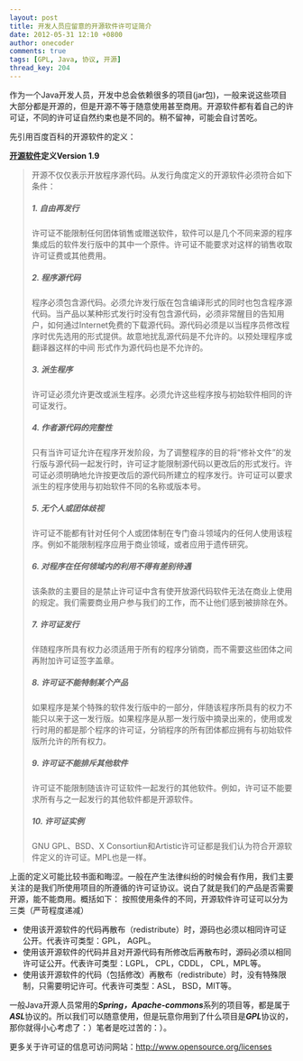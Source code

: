 ```yaml
---
layout: post
title: 开发人员应留意的开源软件许可证简介
date: 2012-05-31 12:10 +0800
author: onecoder
comments: true
tags: [GPL, Java, 协议, 开源]
thread_key: 204
---
```

作为一个Java开发人员，开发中总会依赖很多的项目(jar包)，一般来说这些项目大部分都是开源的，但是开源不等于随意使用甚至商用。开源软件都有着自己的许可证，不同的许可证自然约束也是不同的。稍不留神，可能会自讨苦吃。

先引用百度百科的开源软件的定义：

<strong><a href="http://baike.baidu.com/view/444964.htm" target="_blank">开源软件</a>定义Version 1.9</strong>

> 开源不仅仅表示开放程序源代码。从发行角度定义的开源软件必须符合如下条件：
> 		
> ##### 1. 自由再发行
> 
> 许可证不能限制任何团体销售或赠送软件，软件可以是几个不同来源的程序集成后的软件发行版中的其中一个原件。许可证不能要求对这样的销售收取许可证费或其他费用。
> 		
> ##### 2. 程序源代码
> 
> 程序必须包含源代码。必须允许发行版在包含编译形式的同时也包含程序源代码。当产品以某种形式发行时没有包含源代码，必须非常醒目的告知用户，如何通过Internet免费的下载源代码。源代码必须是以当程序员修改程序时优先选用的形式提供。故意地扰乱源代码是不允许的。以预处理程序或翻译器这样的中间 形式作为源代码也是不允许的。
> 
> ##### 3. 派生程序
> 
> 许可证必须允许更改或派生程序。必须允许这些程序按与初始软件相同的许可证发行。
> 
> ##### 4. 作者源代码的完整性
> 
> 只有当许可证允许在程序开发阶段，为了调整程序的目的将“修补文件”的发行版与源代码一起发行时，许可证才能限制源代码以更改后的形式发行。许可证必须明确地允许按更改后的源代码所建立的程序发行。许可证可以要求派生的程序使用与初始软件不同的名称或版本号。
> 
> ##### 5. 无个人或团体歧视		
> 
> 许可证不能都有针对任何个人或团体制在专门奋斗领域内的任何人使用该程序。例如不能限制程序应用于商业领域，或者应用于遗传研究。
> 
> ##### 6. 对程序在任何领域内的利用不得有差别待遇
> 该条款的主要目的是禁止许可证中含有使开放源代码软件无法在商业上使用的规定。我们需要商业用户参与我们的工作，而不让他们感到被排除在外。
> 
> ##### 7. 许可证发行
> 
> 伴随程序所具有权力必须适用于所有的程序分销商，而不需要这些团体之间再附加许可证签字盖章。
> 
> ##### 8. 许可证不能特制某个产品
> 
> 如果程序是某个特殊的软件发行版中的一部分，伴随该程序所具有的权力不能只以来于这一发行版。如果程序是从那一发行版中摘录出来的，使用或发行时用的都是那个程序的许可证，分销程序的所有团体都应拥有与初始软件版所允许的所有权力。
> 
> ##### 9. 许可证不能排斥其他软件
> 
> 许可证不能限制随该许可证软件一起发行的其他软件。例如，许可证不能要求所有与之一起发行的其他软件都是开源软件。
> 
> ##### 10. 许可证实例
> 
> GNU GPL、BSD、X Consortiun和Artistic许可证都是我们认为符合开源软件定义的许可证。MPL也是一样。

上面的定义可能比较书面和晦涩。一般在产生法律纠纷的时候会有作用，我们主要关注的是我们所使用项目的所遵循的许可证协议。说白了就是我们的产品是否需要开源，能不能商用。概括如下： 按照使用条件的不同，开源软件许可证可以分为三类（严苛程度递减）

* 使用该开源软件的代码再散布（redistribute）时，源码也必须以相同许可证公开。代表许可类型：GPL， AGPL。
* 使用该开源软件的代码并且对开源代码有所修改后再散布时，源码必须以相同许可证公开。代表许可类型：LGPL， CPL，CDDL， CPL，MPL等。
* 使用该开源软件的代码（包括修改）再散布（redistribute）时，没有特殊限制，只需要明记许可。代表许可类型：ASL， BSD，MIT等。

一般Java开源人员常用的***Spring，Apache-commons***系列的项目等，都是属于***ASL***协议的。所以我们可以随意使用，但是玩意你用到了什么项目是***GPL***协议的，那你就得小心考虑了：）笔者是吃过苦的：）。

更多关于许可证的信息可访问网站：<a href="http://www.opensource.org/licenses" target="_blank">http://www.opensource.org/licenses</a>

